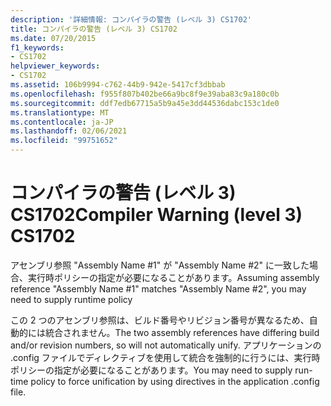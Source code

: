 ```yaml
---
description: '詳細情報: コンパイラの警告 (レベル 3) CS1702'
title: コンパイラの警告 (レベル 3) CS1702
ms.date: 07/20/2015
f1_keywords:
- CS1702
helpviewer_keywords:
- CS1702
ms.assetid: 106b9994-c762-44b9-942e-5417cf3dbbab
ms.openlocfilehash: f955f807b402be66a9bc8f9e39aba83c9a180c0b
ms.sourcegitcommit: ddf7edb67715a5b9a45e3dd44536dabc153c1de0
ms.translationtype: MT
ms.contentlocale: ja-JP
ms.lasthandoff: 02/06/2021
ms.locfileid: "99751652"
---
```

# <a name="compiler-warning-level-3-cs1702"></a><span data-ttu-id="29ea3-103">コンパイラの警告 (レベル 3) CS1702</span><span class="sxs-lookup"><span data-stu-id="29ea3-103">Compiler Warning (level 3) CS1702</span></span>

<span data-ttu-id="29ea3-104">アセンブリ参照 "Assembly Name #1" が "Assembly Name #2" に一致した場合、実行時ポリシーの指定が必要になることがあります。</span><span class="sxs-lookup"><span data-stu-id="29ea3-104">Assuming assembly reference "Assembly Name #1" matches "Assembly Name #2", you may need to supply runtime policy</span></span>  
  
 <span data-ttu-id="29ea3-105">この 2 つのアセンブリ参照は、ビルド番号やリビジョン番号が異なるため、自動的には統合されません。</span><span class="sxs-lookup"><span data-stu-id="29ea3-105">The two assembly references have differing build and/or revision numbers, so will not automatically unify.</span></span> <span data-ttu-id="29ea3-106">アプリケーションの .config ファイルでディレクティブを使用して統合を強制的に行うには、実行時ポリシーの指定が必要になることがあります。</span><span class="sxs-lookup"><span data-stu-id="29ea3-106">You may need to supply run-time policy to force unification by using directives in the application .config file.</span></span>
